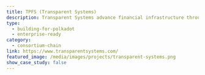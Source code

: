 ```yaml
---
title: TPFS (Transparent Systems)
description: Transparent Systems advance financial infrastructure through on-demand, cryptographic settlement solutions
type:
  - building-for-polkadot
  - enterprise-ready
category:
  - consortium-chain
link: https://www.transparentsystems.com/
featured_image: /media/images/projects/transparent-systems.png
show_case_study: false
---
```

